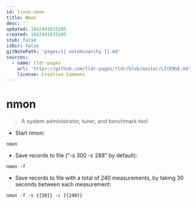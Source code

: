 ```yaml
---
id: linux.nmon
title: Nmon
desc: ''
updated: 1642441815105
created: 1642441815105
stub: false
isDir: false
gitNotePath: 'pages/{{ noteHiearchy }}.md'
sources:
  - name: tldr-pages
    url: 'https://github.com/tldr-pages/tldr/blob/master/LICENSE.md'
    license: Creative Commons
---
```

# nmon

> A system administrator, tuner, and benchmark tool.

- Start nmon:

`nmon`

- Save records to file ("-s 300 -c 288" by default):

`nmon -f`

- Save records to file with a total of 240 measurements, by taking 30 seconds between each measurement:

`nmon -f -s {{30}} -c {{240}}`

